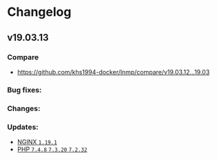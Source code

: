 # Changelog

## v19.03.13

### Compare

* https://github.com/khs1994-docker/lnmp/compare/v19.03.12...19.03

### Bug fixes:

### Changes:

### Updates:

* [NGINX `1.19.1`](https://nginx.org/en/CHANGES)
* [PHP `7.4.8` `7.3.20` `7.2.32`](https://www.php.net/ChangeLog-7.php#7.4.8)
